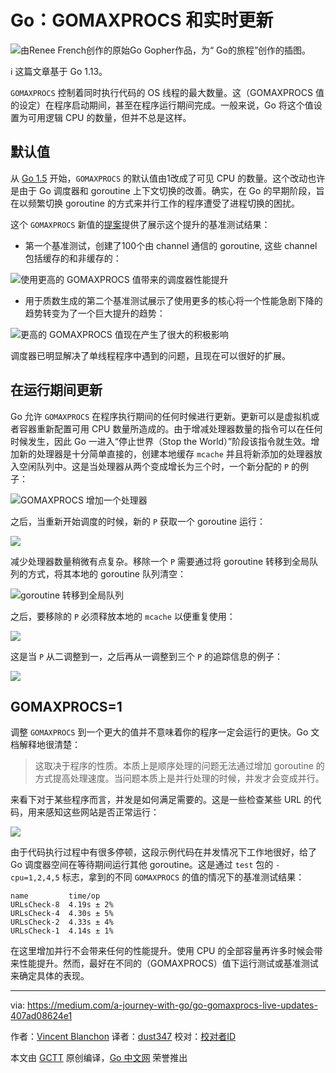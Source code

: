 # Go：GOMAXPROCS 和实时更新

![由Renee French创作的原始Go Gopher作品，为“ Go的旅程”创作的插图。](https://github.com/studygolang/gctt-images2/blob/master/20191210-Go-GOMAXPROCS-And-Live-Updates/1_Ct_BMGzFD4eKn6ztnR1iYA.png?raw=true)

ℹ️ 这篇文章基于 Go 1.13。

`GOMAXPROCS` 控制着同时执行代码的 OS 线程的最大数量。这（GOMAXPROCS 值的设定）在程序启动期间，甚至在程序运行期间完成。一般来说，Go 将这个值设置为可用逻辑 CPU 的数量，但并不总是这样。

## 默认值
从 [Go 1.5](https://golang.org/doc/go1.5) 开始，`GOMAXPROCS` 的默认值由1改成了可见 CPU 的数量。这个改动也许是由于 Go 调度器和 goroutine 上下文切换的改善。确实，在 Go 的早期阶段，旨在以频繁切换 goroutine 的方式来并行工作的程序遭受了进程切换的困扰。

这个 `GOMAXPROCS` 新值的[提案](https://docs.google.com/document/d/1At2Ls5_fhJQ59kDK2DFVhFu3g5mATSXqqV5QrxinasI/edit)提供了展示这个提升的基准测试结果：

- 第一个基准测试，创建了100个由 channel 通信的 goroutine, 这些 channel 包括缓存的和非缓存的：

![使用更高的 `GOMAXPROCS` 值带来的调度器性能提升](https://github.com/studygolang/gctt-images2/blob/master/20191210-Go-GOMAXPROCS-And-Live-Updates/Scheduler-improvement-with-higher-value-of-GOMAXPROCS.png?raw=true)

- 用于质数生成的第二个基准测试展示了使用更多的核心将一个性能急剧下降的趋势转变为了一个巨大提升的趋势：

![更高的 `GOMAXPROCS` 值现在产生了很大的积极影响](https://github.com/studygolang/gctt-images2/blob/master/20191210-Go-GOMAXPROCS-And-Live-Updates/Higher-value-for-GOMAXPROCS-has-now-a-great-positive-impact.png?raw=true)

调度器已明显解决了单线程程序中遇到的问题，且现在可以很好的扩展。

## 在运行期间更新
Go 允许 `GOMAXPROCS` 在程序执行期间的任何时候进行更新。更新可以是虚拟机或者容器重新配置可用 CPU 数量所造成的。由于增减处理器数量的指令可以在任何时候发生，因此 Go 一进入“停止世界（Stop the World）”阶段该指令就生效。增加新的处理器是十分简单直接的，创建本地缓存 `mcache` 并且将新添加的处理器放入空闲队列中。这是当处理器从两个变成增长为三个时，一个新分配的 `P` 的例子：

![`GOMAXPROCS` 增加一个处理器](https://github.com/studygolang/gctt-images2/blob/master/20191210-Go-GOMAXPROCS-And-Live-Updates/GOMAXPROCS-is-growing-by-one-processor.png?raw=true)

之后，当重新开始调度的时候，新的 `P` 获取一个 goroutine 运行：

![](https://github.com/studygolang/gctt-images2/blob/master/20191210-Go-GOMAXPROCS-And-Live-Updates/the-new-P-gets-a-goroutine-to-run.png?raw=true)

减少处理器数量稍微有点复杂。移除一个 `P` 需要通过将 goroutine 转移到全局队列的方式，将其本地的 goroutine 队列清空：

![goroutine 转移到全局队列](https://github.com/studygolang/gctt-images2/blob/master/20191210-Go-GOMAXPROCS-And-Live-Updates/Goroutines-moves-to-the-global-queue.png?raw=true)

之后，要移除的 `P` 必须释放本地的 `mcache` 以便重复使用：

![](https://github.com/studygolang/gctt-images2/blob/master/20191210-Go-GOMAXPROCS-And-Live-Updates/free-the-local-mcache.png?raw=true)

这是当 `P` 从二调整到一，之后再从一调整到三个 `P` 的追踪信息的例子：

![](https://github.com/studygolang/gctt-images2/blob/master/20191210-Go-GOMAXPROCS-And-Live-Updates/example-of-the-tracing.png?raw=true)

## GOMAXPROCS=1
调整 `GOMAXPROCS` 到一个更大的值并不意味着你的程序一定会运行的更快。Go 文档解释地很清楚：

> 这取决于程序的性质。本质上是顺序处理的问题无法通过增加 goroutine 的方式提高处理速度。当问题本质上是并行处理的时候，并发才会变成并行。

来看下对于某些程序而言，并发是如何满足需要的。这是一些检查某些 URL 的代码，用来感知这些网站是否正常运行：

![](https://github.com/studygolang/gctt-images2/blob/master/20191210-Go-GOMAXPROCS-And-Live-Updates/code-that-checks-some-URLs%20.png?raw=true)

由于代码执行过程中有很多停顿，这段示例代码在并发情况下工作地很好，给了 Go 调度器空间在等待期间运行其他 goroutine。这是通过 `test` 包的 `-cpu=1,2,4,5` 标志，拿到的不同 `GOMAXPROCS` 的值的情况下的基准测试结果：

```
name         time/op
URLsCheck-8  4.19s ± 2%
URLsCheck-4  4.30s ± 5%
URLsCheck-2  4.33s ± 4%
URLsCheck-1  4.14s ± 1%
```

在这里增加并行不会带来任何的性能提升。使用 CPU 的全部容量再许多时候会带来性能提升。然而，最好在不同的（GOMAXPROCS）值下运行测试或基准测试来确定具体的表现。

---
via: https://medium.com/a-journey-with-go/go-gomaxprocs-live-updates-407ad08624e1

作者：[Vincent Blanchon](https://medium.com/@blanchon.vincent)
译者：[dust347](https://github.com/dust347)
校对：[校对者ID](https://github.com/校对者ID)

本文由 [GCTT](https://github.com/studygolang/GCTT) 原创编译，[Go 中文网](https://studygolang.com/) 荣誉推出
